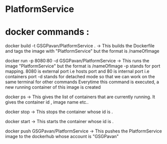 # PlatformService

# docker commands :

docker build -t GSGPavan/PlatformService .
-> This builds the Dockerfile and tags the image with "PlatformService" but the format is <dockerdesktopusername>/nameOfImage

docker run -p 8080:80 -d GSGPavan/PlatformService
-> This runs the image "PlatformService" but the format is <dockerdesktopusername>/nameOfImage
-p stands for port mapping. 8080 is external port i.e hosts port and 80 is internal port i.e containers port
-d stands for detached mode so that we can work on the same terminal for other commands
Everytime this command is executed, a new running container of this image is created

docker ps
-> This gives the list of containers that are currently running. It gives the container id , image name etc..

docker stop <containerId>
-> This stops the container whose id is <containerId>.

docker start <containerId>
-> This starts the container whose id is <containerId>.

docker push GSGPavan/PlatformService
-> This pushes the PlatformService image to the dockerhub whose account is "GSGPavan"